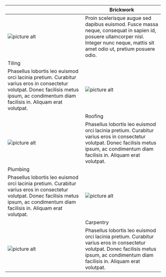 
|     |  <div className="slabel">Brickwork</div> |
| ------------- | ------------- |
| <div className="spicr">![picture alt](http://via.placeholder.com/200x150 "Title is optional")</div>  | <div className="stext">Proin scelerisque augue sed dapibus euismod. Fusce massa neque, consequat in sapien id, posuere ullamcorper nisl. Integer nunc neque, mattis sit amet odio ut, pretium posuere odio.</div> |
| <div className="slabel">Tiling</div>  |   |
| <div className="stext">Phasellus lobortis leo euismod orci lacinia pretium. Curabitur varius eros in consectetur volutpat. Donec facilisis metus ipsum, ac condimentum diam facilisis in. Aliquam erat volutpat.</div>  | <div className="spic">![picture alt](http://via.placeholder.com/200x150 "Title is optional")</div> |
|   |   <div className="slabel">Roofing</div>  |
| <div className="spicr">![picture alt](http://via.placeholder.com/200x150 "Title is optional") | <div className="stext">Phasellus lobortis leo euismod orci lacinia pretium. Curabitur varius eros in consectetur volutpat. Donec facilisis metus ipsum, ac condimentum diam facilisis in. Aliquam erat volutpat.</div> |
|  <div className="slabel">Plumbing</div> |   |
| <div className="stext">Phasellus lobortis leo euismod orci lacinia pretium. Curabitur varius eros in consectetur volutpat. Donec facilisis metus ipsum, ac condimentum diam facilisis in. Aliquam erat volutpat.</div>  |  <div className="spic">![picture alt](http://via.placeholder.com/200x150 "Title is optional")</div> |
|   | <div className="slabel">Carpentry</div> | 
| <div className="spicr">![picture alt](http://via.placeholder.com/200x150 "Title is optional")</div> | <div className="stext">Phasellus lobortis leo euismod orci lacinia pretium. Curabitur varius eros in consectetur volutpat. Donec facilisis metus ipsum, ac condimentum diam facilisis in. Aliquam erat volutpat.</div>


